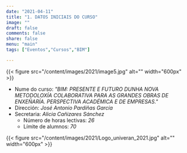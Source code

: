 ```yaml
---
date: "2021-04-11"
title: "1. DATOS INICIAIS DO CURSO"
image: ""
draft: false
comments: false
share: false
menu: "main"
tags: ["Eventos","Cursos","BIM"]

---
```

{{< figure src="/content/images/2021/image5.jpg" alt="" width="600px" >}}

* Nume do curso: *"BIM: PRESENTE E FUTURO DUNHA NOVA
  METODOLOXÍA COLABORATIVA PARA AS GRANDES OBRAS DE
  ENXEÑARÍA. PERSPECTIVA ACADÉMICA E DE EMPRESAS."*
* Dirección: *José Antonio Pardiñas García*
* Secretaria: *Alicia Cañizares Sánchez*
  * Número de horas lectivas: *26*
  * Límite de alumnos: *70*

{{< figure src="/content/images/2021/Logo_univeran_2021.jpg" alt="" width="600px" >}}
